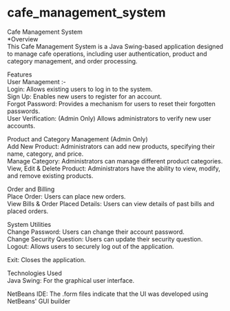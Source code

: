 # cafe_management_system
Cafe Management System                                                                                                                                              
*Overview  
     This Cafe Management System is a Java Swing-based application designed to manage cafe operations, including user authentication, product and category management,       and order processing.

Features       
User Management :-     
Login: Allows existing users to log in to the system.    
Sign Up: Enables new users to register for an account.    
Forgot Password: Provides a mechanism for users to reset their forgotten passwords.    
User Verification: (Admin Only) Allows administrators to verify new user accounts.    

Product and Category Management (Admin Only)     
Add New Product: Administrators can add new products, specifying their name, category, and price.    
Manage Category: Administrators can manage different product categories.    
View, Edit & Delete Product: Administrators have the ability to view, modify, and remove existing products.    

Order and Billing  
Place Order: Users can place new orders.    
View Bills & Order Placed Details: Users can view details of past bills and placed orders.   

System Utilities   
Change Password: Users can change their account password.   
Change Security Question: Users can update their security question.   
Logout: Allows users to securely log out of the application.   

Exit: Closes the application.   


Technologies Used  
Java Swing: For the graphical user interface.  


NetBeans IDE: The .form files indicate that the UI was developed using NetBeans' GUI builder   

